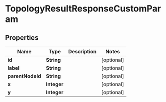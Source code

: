 
# TopologyResultResponseCustomParam

## Properties
Name | Type | Description | Notes
------------ | ------------- | ------------- | -------------
**id** | **String** |  |  [optional]
**label** | **String** |  |  [optional]
**parentNodeId** | **String** |  |  [optional]
**x** | **Integer** |  |  [optional]
**y** | **Integer** |  |  [optional]



